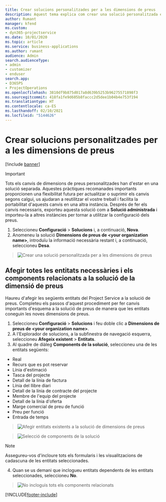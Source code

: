 ```yaml
---
title: Crear solucions personalitzades per a les dimensions de preus
description: Aquest tema explica com crear una solució personalitzada en crear dimensions de preus personalitzades.
author: Rumant
manager: kfend
ms.custom:
- dyn365-projectservice
ms.date: 10/01/2020
ms.topic: article
ms.service: business-applications
ms.author: rumant
audience: Admin
search.audienceType:
- admin
- customizer
- enduser
search.app:
- D365PS
- ProjectOperations
ms.openlocfilehash: 3810df9b875d017a8d639b5253b96275571898f3
ms.sourcegitcommit: 418fa1fe9d605b8faccc2d5dee1b04b4e753f194
ms.translationtype: HT
ms.contentlocale: ca-ES
ms.lasthandoff: 02/10/2021
ms.locfileid: "5144626"
---
```

# <a name="create-custom-solutions-for-pricing-dimensions"></a>Crear solucions personalitzades per a les dimensions de preus

[!include [banner](../includes/psa-now-project-operations.md)]

> [!IMPORTANT]
> Tots els canvis de dimensions de preus personalitzades han d'estar en una solució separada. Aquestes pràctiques recomanades importants proporcionen una flexibilitat futura per actualitzar o suprimir els canvis segons calgui, us ajudaran a reutilitzar el vostre treball i facilita la portabilitat d'aquests canvis en una altra instància. Després de fer els canvis necessaris, exporteu aquesta solució com a **Solució administrada** i importeu-la a altres instàncies per tornar a utilitzar la configuració dels preus.

1. Seleccioneu **Configuració** > **Solucions** i, a continuació, **Nova**. 
2. Anomeneu la solució **Dimensions de preus de \<your organization name>**, introduïu la informació necessària restant i, a continuació, seleccioneu **Desa**.

> ![Crear una solució personalitzada per a les dimensions de preus](media/Creation-of-custom-pricing-dimension-solution.PNG)
  
## <a name="add-all-required-entities-and-related-components-to-the-pricing-dimension-solution"></a>Afegir totes les entitats necessàries i els components relacionats a la solució de la dimensió de preus
Haureu d'afegir les següents entitats del Project Service a la solució de preus. Completeu els passos d'aquest procediment per fer canvis importants d'esquema a la solució de preus de manera que les entitats coneguin les noves dimensions de preus.

1. Seleccioneu **Configuració** > **Solucions** i feu doble clic a **Dimensions de preus de \<your organization name>**. 
2. A l'Explorador de solucions, a la subfinestra de navegació esquerra, seleccioneu **Afegeix existent** > **Entitats**.
3. Al quadre de diàleg **Components de la solució**, seleccioneu una de les entitats següents:

- Real
- Recurs que es pot reservar
- Línia d'estimació
- Tasca del projecte
- Detall de la línia de factura
- Línia del llibre diari
- Detall de la línia de contracte del projecte
- Membre de l'equip del projecte
- Detall de la línia d'oferta
- Marge comercial de preu de funció
- Preu per funció 
- Entrada de temps 

> ![Afegir entitats existents a la solució de dimensions de preus](media/Existing-entities-to-PD-solution.png)

> ![Selecció de components de la solució](media/Dimension-Components.png)

> [!NOTE]
> Assegureu-vos d'incloure tots els formularis i les visualitzacions de cadascuna de les entitats seleccionades.

4. Quan se us demani que inclogueu entitats dependents de les entitats seleccionades, seleccioneu **No**.

> ![No incloguis tots els components relacionats](media/Do-not-include-required.png)




[!INCLUDE[footer-include](../includes/footer-banner.md)]